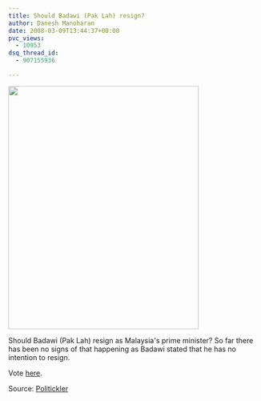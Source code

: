 ```yaml
---
title: Should Badawi (Pak Lah) resign?
author: Danesh Manoharan
date: 2008-03-09T13:44:37+00:00
pvc_views:
  - 10953
dsq_thread_id:
  - 907155936

---
```

<img loading="lazy" src="http://farm3.static.flickr.com/2152/2321184420_204a05586a_o.jpg" height="485" width="380" />

Should Badawi (Pak Lah) resign as Malaysia's prime minister? So far there has been no signs of that happening as Badawi stated that he has no intention to resign.

Vote [here][1].

Source: [Politickler][1]

 [1]: http://politickler.com/